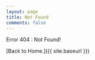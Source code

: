 ```yaml
---
layout: page
title: Not Found
comments: false
---
```


Error 404 : Not Found!

[Back to Home.]({{ site.baseurl }})
